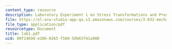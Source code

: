 ```yaml
---
content_type: resource
description: Laboratory Experiment 1 on Stress Transformations and Pressure Vessels.
file: https://ol-ocw-studio-app-qa.s3.amazonaws.com/courses/3-032-mechanical-behavior-of-materials-fall-2007/00f1469de2860265f50d50b65f41a980_lab1.pdf
file_type: application/pdf
resourcetype: Document
title: lab1.pdf
uid: 00f1469d-e286-0265-f50d-50b65f41a980
---
```

